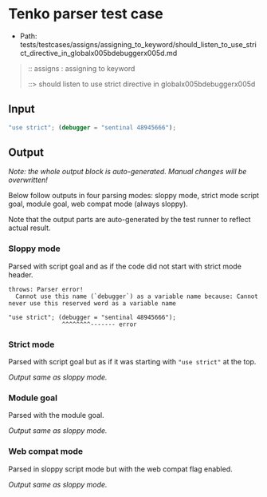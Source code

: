 # Tenko parser test case

- Path: tests/testcases/assigns/assigning_to_keyword/should_listen_to_use_strict_directive_in_globalx005bdebuggerx005d.md

> :: assigns : assigning to keyword
>
> ::> should listen to use strict directive in globalx005bdebuggerx005d

## Input

`````js
"use strict"; (debugger = "sentinal 48945666");
`````

## Output

_Note: the whole output block is auto-generated. Manual changes will be overwritten!_

Below follow outputs in four parsing modes: sloppy mode, strict mode script goal, module goal, web compat mode (always sloppy).

Note that the output parts are auto-generated by the test runner to reflect actual result.

### Sloppy mode

Parsed with script goal and as if the code did not start with strict mode header.

`````
throws: Parser error!
  Cannot use this name (`debugger`) as a variable name because: Cannot never use this reserved word as a variable name

"use strict"; (debugger = "sentinal 48945666");
               ^^^^^^^^------- error
`````

### Strict mode

Parsed with script goal but as if it was starting with `"use strict"` at the top.

_Output same as sloppy mode._

### Module goal

Parsed with the module goal.

_Output same as sloppy mode._

### Web compat mode

Parsed in sloppy script mode but with the web compat flag enabled.

_Output same as sloppy mode._
